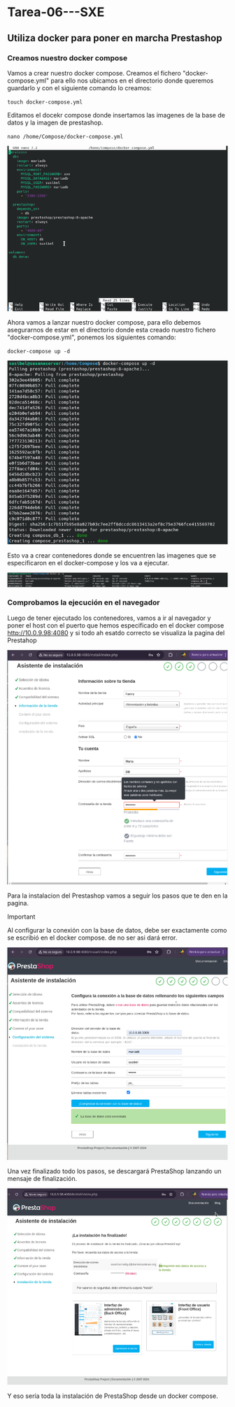 # Tarea-06---SXE

## Utiliza docker para poner en marcha Prestashop

### Creamos nuestro docker compose

Vamos a crear nuestro docker compose. Creamos el fichero "docker-compose.yml" para ello nos ubicamos en el directorio donde queremos guardarlo y con el siguiente comando lo creamos:

``touch docker-compose.yml``

Editamos el docekr compose donde insertamos las imagenes de la base de datos y la imagen de prestashop.

``nano /home/Compose/docker-compose.yml``

![imagen1](Imagenes/punto1.png)

Ahora vamos a lanzar nuestro docker compose, para ello debemos asegurarnos de estar en el directorio donde esta creado nuestro fichero "docker-compose.yml", ponemos los siguientes comando:

``docker-compose up -d``

![imagen2](Imagenes/punto2.png)

Esto va a crear contenedores donde se encuentren las imagenes que se especificaron en el docker-compose y los va a ejecutar. 

![imagen2.1](Imagenes/punto2_1.png)

### Comprobamos la ejecución en el navegador

Luego de tener ejecutado los contenedores, vamos a ir al navegador y poner el host con el puerto que hemos especificado en el docker compose  http://10.0.9.98:4080  y si todo ah esatdo correcto se visualiza la pagina del Prestahop

![imagen3](Imagenes/punto3.png)

Para la instalacion del Prestashop vamos a seguir los pasos que te den en la pagina.

> [!IMPORTANT]
> Al configurar la conexión con la base de datos, debe ser exactamente como se escribió en el docker compose. de no ser asi dará error.

![imagen4](Imagenes/punto4.png)

Una vez finalizado todo los pasos, se descargará PrestaShop lanzando un mensaje de finalización.

![imagen5](Imagenes/punto5.png)

Y eso sería toda la instalación de PrestaShop desde un docker compose.
